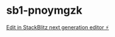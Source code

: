 # sb1-pnoymgzk

[Edit in StackBlitz next generation editor ⚡️](https://stackblitz.com/~/github.com/KaelDrifts/sb1-pnoymgzk)